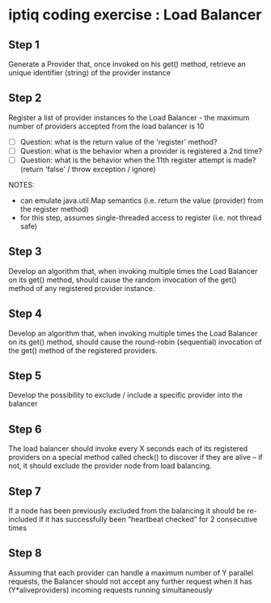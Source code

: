 # iptiq coding exercise : Load Balancer

## Step 1

Generate a Provider that, once invoked on his get() method, retrieve an unique identifier (string) of the provider instance

## Step 2

Register a list of provider instances to the Load Balancer - the maximum number of providers accepted from the load balancer is 10

- [ ] Question: what is the return value of the 'register' method?
- [ ] Question: what is the behavior when a provider is registered a 2nd time?
- [ ] Question: what is the behavior when the 11th register attempt is made? (return 'false' / throw exception / ignore)

NOTES:

- can emulate java.util.Map semantics (i.e. return the value (provider) from the register method)
- for this step, assumes single-threaded access to register (i.e. not thread safe)

## Step 3

Develop an algorithm that, when invoking multiple times the Load Balancer on its get() method, should cause the random invocation of the get() method of any registered provider
instance.

## Step 4

Develop an algorithm that, when invoking multiple times the Load Balancer on its get() method, should cause the round-robin (sequential) invocation of the get() method of the
registered providers.

## Step 5

Develop the possibility to exclude / include a specific provider into the balancer

## Step 6

The load balancer should invoke every X seconds each of its registered providers on a special method called check() to discover if they are alive – if not, it should exclude the
provider node from load balancing.

## Step 7

If a node has been previously excluded from the balancing it should be re-included if it has successfully been “heartbeat checked” for 2 consecutive times

## Step 8

Assuming that each provider can handle a maximum number of Y parallel requests, the Balancer should not accept any further request when it has (Y*aliveproviders) incoming requests
running simultaneously
